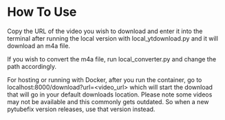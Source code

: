 # How To Use
Copy the URL of the video you wish to download and enter it into the terminal after running the local version with local_ytdownload.py and it will download an m4a file.

If you wish to convert the m4a file, run local_converter.py and change the path accordingly.

For hosting or running with Docker, after you run the container, go to localhost:8000/download?url=<video_url> which will start the download that will go in your default downloads location. Please note some videos may not be available and this commonly gets outdated. So when a new pytubefix version releases, use that version instead.
